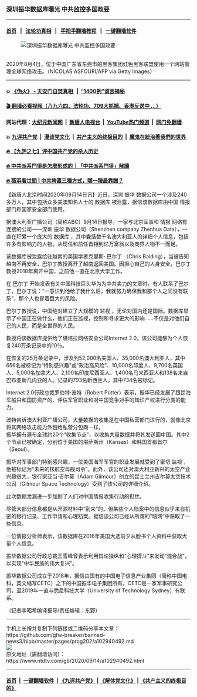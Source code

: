 ### 深圳振华数据库曝光 中共监控多国政要
------------------------

#### [首页](https://github.com/gfw-breaker/banned-news3/blob/master/README.md) &nbsp;&nbsp;|&nbsp;&nbsp; [法轮功真相](https://github.com/begood0513/basic/blob/master/README.md)  &nbsp;&nbsp;|&nbsp;&nbsp; [手把手翻墙教程](https://github.com/gfw-breaker/guides/wiki)  &nbsp;&nbsp;|&nbsp;&nbsp; [一键翻墙软件](https://github.com/gfw-breaker/nogfw/blob/master/README.md)  



<div><div class="featured_image">
 <figure>
  <img alt="深圳振华数据库曝光 中共监控多国政要" src="https://i.ntdtv.com/assets/uploads/2020/09/98-2-800x450.jpg"/>
 </figure><br/>
 <span class="caption">
  2020年8月4日，位于中国广东省东莞市的黑客集团红色黑客联盟使用一个网站管理全球网络攻击。（NICOLAS ASFOURI/AFP via Getty Images）
 </span>
</div>
</div><hr/>

#### 💥 [《伪火》 - 天安门自焚真相 ](http://141.164.51.119:10000/videos/blog/weihuo.html)&nbsp; |&nbsp; [“1400例”谎言揭秘  ](http://141.164.51.119:10000/videos/blog/jiexi1400.html)

#### [ 🎬  翻墙必看视频（八九六四、法轮功、709大抓捕、香港反送中 ...）](https://github.com/gfw-breaker/links/blob/master/banned.md)

#### 网站代理：[大纪元新闻网](http://167.172.10.89:10080/gb/) &nbsp;|&nbsp; [新唐人电视台](http://167.172.10.89:8808/gb/)  &nbsp;|&nbsp; [YouTube热门频道](http://158.247.203.241/youtube.html) &nbsp;|&nbsp; [网门免翻墙](http://158.247.203.241:11000/show.aspx?name=ogHome)

#### 💥 [九评共产党](http://141.164.51.119:10000/videos/res/jiuping/)&nbsp; |&nbsp; [漫谈党文化](http://141.164.51.119:10000/videos/res/mtdwh/)&nbsp; |&nbsp; [共产主义的终极目的](http://141.164.51.119:10000/videos/res/zjmd/)&nbsp; |&nbsp; [魔鬼在統治著我們的世界](http://141.164.51.119:10000/videos/res/TheSpecter/)  

#### [ 🔥  【九評之七】评中国共产党的杀人历史](http://141.164.51.119:10000/videos/news/../res/jiuping/index.html)

#### [ 🔥  中共派系鬥爭是怎麼形成的｜「中共派系鬥爭」解讀](http://141.164.51.119:10000/videos/news/don02.html)

#### [ 🔥  薇羽看世間 | 中共垮臺三種方式，哪一種最靠譜？](http://141.164.51.119:10000/videos/news/weiyu01.html)

<div><div class="post_content" itemprop="articleBody">
 <p>
  【新唐人北京时间2020年09月14日讯】近日，深圳
  <ok href="https://www.ntdtv.com/gb/振华.htm">
   振华
  </ok>
  数据公司一个涉及240多万人，其中包括众多美澳知名人士的
  <ok href="https://www.ntdtv.com/gb/数据库.htm">
   数据库
  </ok>
  被泄露，据信该数据库由中国
  <ok href="https://www.ntdtv.com/gb/情报.htm">
   情报
  </ok>
  部门和国家安全部门使用。
 </p>
 <p>
  据澳大利亚广播公司（简称ABC）9月14日报导，一家与北京军事和
  <ok href="https://www.ntdtv.com/gb/情报.htm">
   情报
  </ok>
  网络有连接的公司——深圳
  <ok href="https://www.ntdtv.com/gb/振华.htm">
   振华
  </ok>
  数据公司（Shenzhen company Zhenhua Data），一直在积累一个庞大的
  <ok href="https://www.ntdtv.com/gb/数据库.htm">
   数据库
  </ok>
  ，其中囊括数千名澳大利亚人的详细个人信息，包括许多有影响力的人物。从现任和前任首相到亿万富翁以及商界人物不一而足。
 </p>
 <p>
  该数据库被泄露给驻越南的美国学者克里斯·
  <ok href="https://www.ntdtv.com/gb/巴尔丁.htm">
   巴尔丁
  </ok>
  （Chris Balding），当被告知越南不再安全，巴尔丁教授离开了越南返回美国。因担心自己的人身安全，巴尔丁教授2018年离开中国，之前他一直在北京大学工作。
 </p>
 <p>
  在
  <ok href="https://www.ntdtv.com/gb/巴尔丁.htm">
   巴尔丁
  </ok>
  开始发表有关中国科技巨头华为为中共卖力的文章时，有人联系了巴尔丁，巴尔丁说：“一意识到他给了我什么后，我就努力确保我和那个人之间没有联系”，那个人也冒着巨大的风险。
 </p>
 <p>
  巴尔丁教授说，中国绝对建立了大规模的
  <ok href="https://www.ntdtv.com/gb/监视.htm">
   监视
  </ok>
  ，无论对国内还是国际。数据库显示了中国正在做什么，他们正在监视，控制和寻求更大的影响……不仅是对他们自己的人民，而是全世界的人民。
 </p>
 <p>
  教授将该数据库提供给了堪培拉网络安全公司Internet 2.0，该公司能够为个人恢复240万条记录中的10％。
 </p>
 <p>
  在恢复的25万条记录中，涉及到52,000名美国人、35,000名澳大利亚人，其中656名被标记为“特别感兴趣”或“政治高风险”、10,000名印度人、9,700名英国人、5,000名加拿大人、2,100名印度尼西亚人、1,400名马来西亚人和138名来自巴布亚新几内亚的人。记录的793名新西兰人，其中734名被标记。
 </p>
 <p>
  Internet 2.0行政总裁罗伯特·波特（Robert Potter）表示，振华已经发展了跟踪海军船只和国防资产的、评估军官职业和对中国竞争对手的知识产权进行分类的能力。
 </p>
 <p>
  波特告诉澳大利亚广播公司，大量数据的收集是在中国私营部门进行的，就像北京将其网络攻击能力外包给私营分包商一样。
  <br/>
  振华拥有遍布全球约20个“收集节点”，以收集大量数据并将其发送回中国。其中2个节点已被确定，分别位于美国的堪萨斯州（Kansas）和韩国首都首尔（Seoul）。
 </p>
 <p>
  振华对军事部门特别感兴趣，一位美国海军军官的职业发展就受到了密切
  <ok href="https://www.ntdtv.com/gb/监视.htm">
   监视
  </ok>
  ，他被标记为“未来的核航空母舰司令”。此外，该公司还对澳大利亚新兴的太空产业兴趣很大，银行家亚当·吉尔莫（Adam Gilmour）创立的昆士兰州吉尔莫太空技术公司（Gilmour Space Technology）受到了该公司的详细介绍。
 </p>
 <p>
  此次数据泄漏进一步加剧了人们对中国情报收集行动的担忧。
 </p>
 <p>
  尽管大部分信息都是从开源材料中“刮来”的，但某些个人档案中的信息似乎来自机密的银行记录、工作申请和心理档案。据信该公司已经从所谓的“暗网”中获取了一些信息。
 </p>
 <p>
  一位情报分析师表示，该数据库在2016年美国大选前夕从脸书个人资料中获取大量个人信息。
 </p>
 <p>
  振华数据公司行政总裁王雪峰曾表示利用舆论操纵和“心理搏斗”来发动“混合战”，以实现“中华民族的伟大复兴”。
 </p>
 <p>
  振华数据公司成立于2018年，据信由国有的中国电子信息产业集团（简称中国电科，英文缩写CETC）之下的中国振华电子集团所有，CETC是一家军事研究公司，至2019年一直与悉尼科技大学（University of Technology Sydney）有联系。
 </p>
 <p>
  （记者李昭希编译报导/责任编辑：东野）
 </p>
 <div class="single_ad">
 </div>
</div>
</div>
<hr/>
手机上长按并复制下列链接或二维码分享本文章：<br/>
https://github.com/gfw-breaker/banned-news3/blob/master/pages/prog202/a102940492.md <br/>
<a href='https://github.com/gfw-breaker/banned-news3/blob/master/pages/prog202/a102940492.md'><img src='https://github.com/gfw-breaker/banned-news3/blob/master/pages/prog202/a102940492.md.png'/></a> <br/>
原文地址（需翻墙访问）：https://www.ntdtv.com/gb/2020/09/14/a102940492.html


------------------------
#### [首页](https://github.com/gfw-breaker/banned-news3/blob/master/README.md) &nbsp;|&nbsp; [一键翻墙软件](https://github.com/gfw-breaker/nogfw/blob/master/README.md) &nbsp;| [《九评共产党》](https://github.com/gfw-breaker/9ping.md/blob/master/README.md#九评之一评共产党是什么) | [《解体党文化》](https://github.com/gfw-breaker/jtdwh.md/blob/master/README.md) | [《共产主义的终极目的》](https://github.com/gfw-breaker/gczydzjmd.md/blob/master/README.md)


<img src='http://gfw-breaker.win/banned-news3/pages/prog202/a102940492.md' width='0px' height='0px'/>